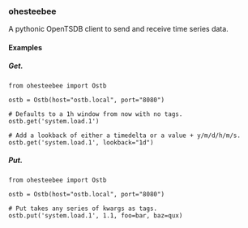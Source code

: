 ### ohesteebee

A pythonic OpenTSDB client to send and receive time series data.


#### Examples

##### Get.

```
from ohesteebee import Ostb

ostb = Ostb(host="ostb.local", port="8080")

# Defaults to a 1h window from now with no tags.
ostb.get('system.load.1')

# Add a lookback of either a timedelta or a value + y/m/d/h/m/s.
ostb.get('system.load.1', lookback="1d")
```


##### Put.
```
from ohesteebee import Ostb

ostb = Ostb(host="ostb.local", port="8080")

# Put takes any series of kwargs as tags.
ostb.put('system.load.1', 1.1, foo=bar, baz=qux)
```
